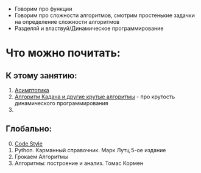 * Говорим про функции
* Говорим про сложности алгоритмов, смотрим простенькие задачки на определение сложности алгоритмов
* Разделяй и властвуй/Динамическое программирование

# Что можно почитать:

## К этому занятию:
1. [Асимптотика](https://wiki.algocode.ru/index.php?title=O-%D0%BD%D0%BE%D1%82%D0%B0%D1%86%D0%B8%D1%8F_light_version) 
2. [Алгоритм Кадана и другие крутые алгоритмы](https://habr.com/ru/post/539166/) - про крутость динамического программирования
3. 

## Глобально:
0. [Сode Style](https://peps.python.org/pep-0008/)
1. Python. Карманный справочник. Марк Лутц 5-ое издание
2. Грокаем Алгоритмы 
3. Алгоритмы: построение и анализ. Томас Кормен 



